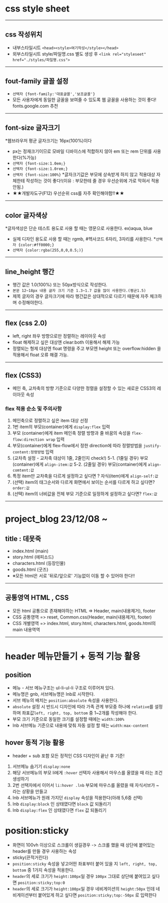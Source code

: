 # css style sheet
------
## css 작성위치
* 내부스타일시트 `<head><style>여기작성</style></head>`
* 외부스타일시트 style/파일명.css 별도 생성 후
    `<link rel="styleseet" href="./styles/파일명.css">`
---------
## fout-family 글꼴 설정
* `선택자 {font-family:'대표글꼴','보조글꼴'}`
* 모든 사용자에게 동일한 글꼴을 보여줄 수 있도록 웹 글꼴을 사용하는 것이 좋다! fonts.google.com 추천
-----
## font-size 글자크기
*웹브라우저 평균 글자크기는 16px(100%)이다
* px는 정재크기이므로 모바일 디바이스에 적합하지 않아 em 또는 rem 단위를 사용한다(%가능)
* `선택자 {font-size:1.0em;}`
* `선택자 {font-size:1.0rem;}`
* `선택자 {font-size:100%}`
*글자크기값은 부모에 상속받게 하지 않고 적용대상 자체한테 작성하는 것이 좋다!(이유 : 부모한테 줄 경우 우선순위에 가로 막혀서 적용안됨.)
* ★★개발자도구(F12) 우선순위 css를 자주 확인해야함!!★★
-------
## color 글자색상
*글자색상은 단순 테스트 용도로 사용 할 때는 영문으로 사용한다. ex)aqua, blue
* 실제 디자인 용도로 사용 할 때는 rgmb, #헥사코드 6자리, 3자리를 사용한다.
*`선택자 {color:#ff0000;}`
* `선택자 {color:rgba(255,0,0,0.5;)}`
---------
## line_height 행간
* 행간 값은 1.0(100%) 또는 50px방식으로 작성한다.
* `본문 12~18px 내용 글자 크기 기준 1.3~1.7 값을 많이 사용한다.(평균1.5)`
* 제목 글자의 경우 글자크기에 따라 행간값은 상대적으로 다르기 때문에 자주 체크하며 수정해야한다.
--------
## flex (css 2.0)
* left, right 좌우 방향으로만 정렬하는 레이아웃 속성
* float 해제하고 싶은 대상엔 clear:both 이용해서 해제 가능
* 정렬되는 형제 대상엔 float 명령을 주고 부모엔 height 또는 overflow:hidden 을 적용해서 float 오류 해결 가능.
-----
## flex (CSS3)
* 메인 축, 교차축의 방향 기준으로 다양한 정렬을 설정할 수 있는 새로운 CSS3의 레이아웃 속성
### flex 적용 순소 및 주의사항
1. 메인축으로 정렬하고 싶은 item 대상 선정
2. 1번 item의 부모(container)에게 `display:flex` 입력
3. 부모 (container)에게 item 메인축 정렬 방향과 줄 바꿈의 속성을 `flex-flow:direction wrap` 입력
4. 부모(container)에게 flex-flow에서 정한 direction에 따라 정렬방법을 `justify-content:정령방법` 입력
5. (교차측 설정 - 교차축 대상이 1줄, 2줄인지 check!)
5-1. (1줄일 경우) 부모(container)에게 `align-item:값`
5-2. (2줄일 경우) 부모(container)에게 `align-comtent:값`
6. 특정 item만 교차축을 다르게 설정하고 싶다면 ? 자식(item)에게 `align-self:값`
7. (선택) item의 태그순서와 다르게 화면에서 보이는 순서를 다르게 하고 싶다면? `order:값`
8. (선택) item의 너비값을 전체 부모 기준으로 일정하게 설정하고 싶다면? `flex:값`
---------------
# project_blog 23/12/08 ~
## title : 데못죽
* index.html (main)
* story.html (에피소드)
* characters.html (등장인물)
* goods.html (굿즈)
* ※모든 html은 서로 '뒤로/앞으로' 기능없이 이동 할 수 있어야 한다!!
-------
## 공통영역 HTML , CSS
* 모든 html 공통으로 존재해야하는 HTML => Header,  main(내용제거), footer
* CSS 공통영역 => reset, Common.css(Header,  main(내용제거), footer)
* CSS 개별영역 => index.html, story.html, characters.html, goods.html의 main 내용역역
------
# header 메뉴만들기 + 동적 기능 활용
## position
* 메뉴 - 서브 메뉴구조는 ul-li-ul-li 구조로 이루어져 있다.
* 메뉴명은 gnb, 서브메뉴명은 lnb로 시작한다.
* 서브 메뉴의 배치는 `position:absolute` 속성을 사용한다.
*  `absolute` 설정 시 반드시 디자인에 따라 가족 관계 부모중 하나에 `relative`를 설정하며 좌표값`left, right, top, bottom` 중 1~2개를 작성해야 한다.
* 부모 크기 기준으로 동일한 크기를 설정할 때에는 `width:100%`
* lnb 서브메뉴 기준으로 내용에 맞춰 자동 설정 할 때는 `width:max-content`
## hover 동적 기능 활용
* header + sub 포함 모든 정적인 CSS 디자인이 끝난 후 기준!
1. 서브메뉴 숨기기 `display:none`
2. 해당 서브메뉴의 부모 li에게 `:hover` 선택자 사용해서 마우스를 올였을 때 라는 조건 생성하기
3. 2번 선택자에서 이어서 `li:hover .lnb` 부모에 마우스를 올렸을 때 자식서브가 ~라는 상황을 만들고
4. lnb 서브메뉴가 원래 가지던 `display` 속성을 적용한다(아래 5,6중 선택)
5. lnb `display:block` 인 상태였다면 `block` 값 되돌리기
6. lnb `display:flex` 인 상태였다면 `flex` 값 되돌리기
# position:sticky
* 화면이 100vh 이상으로 스크롤이 생길경우 -> 스크롤 했을 때 상단에 붙어있는 header를 만들 경우 사용하는 속성
* sticky(끈적거린다)
* `position:sticky` 속성을 넣고어떤 좌표부터 붙어 있을 지 `left, right, top, bottom` 중 1가지 속성을 적용한다.
* `header`의 세로 크기가 `height:100px`일 경우 `100px` 그대로 상단에 붙여있고 싶다면 `position:sticky;top:0`
* `header`의 세로 크기가 `height:100px`일 경우 네비게이션의 `height:50px` 인데 네비게이션부터 붙어있게 하고 싶다면 `position:sticky;top:-50px` 로 입력한다